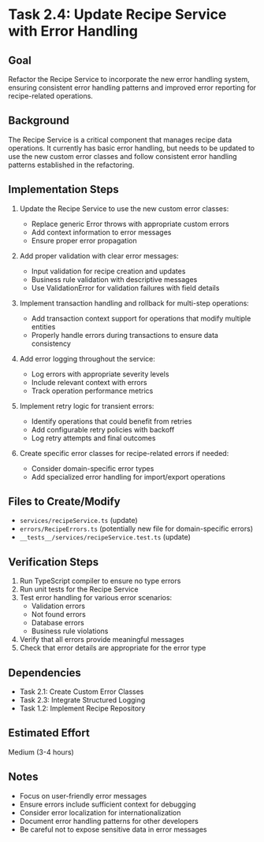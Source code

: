 # Task 2.4: Update Recipe Service with Error Handling

## Goal
Refactor the Recipe Service to incorporate the new error handling system, ensuring consistent error handling patterns and improved error reporting for recipe-related operations.

## Background
The Recipe Service is a critical component that manages recipe data operations. It currently has basic error handling, but needs to be updated to use the new custom error classes and follow consistent error handling patterns established in the refactoring.

## Implementation Steps

1. Update the Recipe Service to use the new custom error classes:
   - Replace generic Error throws with appropriate custom errors
   - Add context information to error messages
   - Ensure proper error propagation

2. Add proper validation with clear error messages:
   - Input validation for recipe creation and updates
   - Business rule validation with descriptive messages
   - Use ValidationError for validation failures with field details

3. Implement transaction handling and rollback for multi-step operations:
   - Add transaction context support for operations that modify multiple entities
   - Properly handle errors during transactions to ensure data consistency

4. Add error logging throughout the service:
   - Log errors with appropriate severity levels
   - Include relevant context with errors
   - Track operation performance metrics

5. Implement retry logic for transient errors:
   - Identify operations that could benefit from retries
   - Add configurable retry policies with backoff
   - Log retry attempts and final outcomes

6. Create specific error classes for recipe-related errors if needed:
   - Consider domain-specific error types
   - Add specialized error handling for import/export operations

## Files to Create/Modify
- `services/recipeService.ts` (update)
- `errors/RecipeErrors.ts` (potentially new file for domain-specific errors)
- `__tests__/services/recipeService.test.ts` (update)

## Verification Steps
1. Run TypeScript compiler to ensure no type errors
2. Run unit tests for the Recipe Service
3. Test error handling for various error scenarios:
   - Validation errors
   - Not found errors
   - Database errors
   - Business rule violations
4. Verify that all errors provide meaningful messages
5. Check that error details are appropriate for the error type

## Dependencies
- Task 2.1: Create Custom Error Classes
- Task 2.3: Integrate Structured Logging
- Task 1.2: Implement Recipe Repository

## Estimated Effort
Medium (3-4 hours)

## Notes
- Focus on user-friendly error messages
- Ensure errors include sufficient context for debugging
- Consider error localization for internationalization
- Document error handling patterns for other developers
- Be careful not to expose sensitive data in error messages